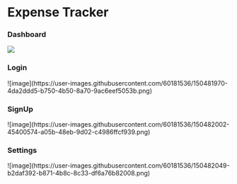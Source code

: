 <h1>Expense Tracker</h1>

<h3>Dashboard</h3>
<img src="https://user-images.githubusercontent.com/60181536/150481916-e59dcb5a-8e01-4695-ac7c-de50088102ea.png" />


<h3>Login</h3>
![image](https://user-images.githubusercontent.com/60181536/150481970-4da2ddd5-b750-4b50-8a70-9ac6eef5053b.png)

<h3>SignUp</h3>
![image](https://user-images.githubusercontent.com/60181536/150482002-45400574-a05b-48eb-9d02-c4986ffcf939.png)

<h3>Settings</h3>
![image](https://user-images.githubusercontent.com/60181536/150482049-b2daf392-b871-4b8c-8c33-df6a76b82008.png)
